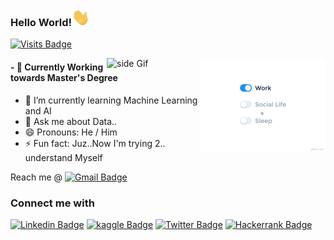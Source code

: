   ### Hello World!<img src="https://github.com/javagarm/JavagarM/blob/main/assets/Hi.gif" width="29px">
  [![Visits Badge](https://badges.pufler.dev/visits/javagarm/javagarm)](https://badges.pufler.dev/visits/javagarm/javagarm)
  
 <img src="https://github.com/javagarm/JavagarM/blob/main/assets/life_balance.gif" alt="side Image" align="right" width="200" height="auto" />
 <img src="https://media3.giphy.com/media/ZEB6yFbLnhyQf7g3hn/giphy.gif" alt="side Gif" align="right" width="150" height="auto"/>
 
#### - 🔭 Currently Working towards Master's Degree
  - 🌱 I’m currently learning Machine Learning and AI
  - 💬 Ask me about Data..
  - 😄 Pronouns: He / Him
  - ⚡ Fun fact: Juz..Now I'm trying 2.. understand Myself


Reach me @ [![Gmail Badge](https://img.shields.io/badge/-javagarjava01-c14438?style=flat&logo=Gmail&logoColor=white&link=mailto:javagarjava01@gmail.com)](mailto:javagarjava01@gmail.com)

### Connect me with
[![Linkedin Badge](https://img.shields.io/badge/-javagarm-blue?style=flat&logo=Linkedin&logoColor=white&link=https://www.linkedin.com/in/javagarm/)](https://www.linkedin.com/in/javagarm/)
[![kaggle Badge](https://img.shields.io/badge/-javagarm-white?style=flat&logo=kaggle&logoColor=blue&link=https://www.kaggle.com/javagarm/)](https://www.kaggle.com/javagarm/)
[![Twitter Badge](https://img.shields.io/badge/-@javagar_m-1ca0f1?style=flat&labelColor=1ca0f1&logo=twitter&logoColor=white&link=https://twitter.com/javagar_m)](https://twitter.com/javagar_m)
[![Hackerrank Badge](https://img.shields.io/badge/-javagarm-2EC866?style=flat&labelfor-the-badge&logo=HackerRank&logoColor=black&link=https://www.hackerrank.com/javagarm/)](https://www.hackerrank.com/javagarm/)

<!--
**javagarm/JavagarM** is a ✨ _special_ ✨ repository because its `README.md` (this file) appears on your GitHub profile.
(https://www.linkedin.com/in/javagarm/)2EC866
Here are some ideas to get you started:

- 🔭 I’m currently working on ...
- 🌱 I’m currently learning ...
- 👯 I’m looking to collaborate on ...
- 🤔 I’m looking for help with ...
- 💬 Ask me about ...
- 📫 How to reach me: ...
- 😄 Pronouns: ...
- ⚡ Fun fact: ...
-->
